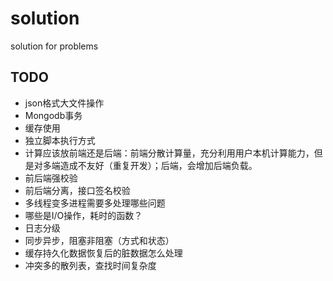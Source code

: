# solution
solution for problems

## TODO

* json格式大文件操作
* Mongodb事务
* 缓存使用
* 独立脚本执行方式
* 计算应该放前端还是后端：前端分散计算量，充分利用用户本机计算能力，但是对多端造成不友好（重复开发）；后端，会增加后端负载。
* 前后端强校验
* 前后端分离，接口签名校验
* 多线程变多进程需要多处理哪些问题
* 哪些是I/O操作，耗时的函数？
* 日志分级
* 同步异步，阻塞非阻塞（方式和状态）
* 缓存持久化数据恢复后的脏数据怎么处理
* 冲突多的散列表，查找时间复杂度
